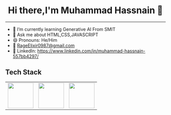 <div align=center>
  <h1> 
    Hi there,I'm Muhammad Hassnain  👋
  </h1>
</div>
<hr>

<!--
**RageElixir0987/RageElixir0987** is a ✨ _special_ ✨ repository because its `README.md` (this file) appears on your GitHub profile.

Here are some ideas to get you started:

- 🔭  📫I’m currently working on ...
- 👯 I’m looking to collaborate on ...
- 🤔 I’m looking for help with ...
- ⚡ Fun fact: ...-->
- 🌱 I’m currently learning Generative AI From SMIT
- 💬 Ask me about HTML,CSS,JAVASCRIPT
- 😄 Pronouns: He/Him
- 📧 RageElixir0987@gmail.com
- 💼 LinkedIn: https://www.linkedin.com/in/muhammad-hassnain-557bb4297/

<h2>Tech Stack</h2>
<table width="100">
<tr>
  <td align='center'>
        <img src="https://upload.wikimedia.org/wikipedia/commons/thumb/3/38/HTML5_Badge.svg/600px-HTML5_Badge.svg.png"  width="80">
    </td>
   <td align='center' >
        <img src="https://github.com/abranhe/programming-languages-logos/blob/master/src/javascript/javascript.svg" width="80">
    </td>
  <td align=center>
    <img src="https://github.com/abranhe/programming-languages-logos/blob/master/src/css/css.svg" width="80">
  </td>
</tr>


  
</table>
